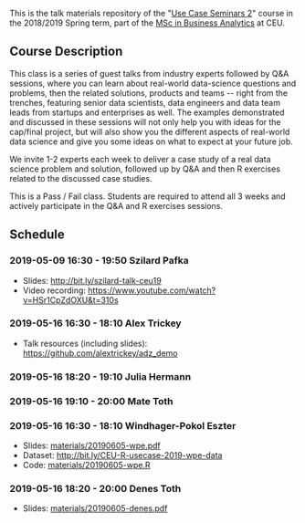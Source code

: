 This is the talk materials repository of the "[Use Case Seminars 2](https://courses.ceu.edu/courses/2018-2019/use-case-seminars-2)" course in the 2018/2019 Spring term, part of the [MSc in Business Analytics](https://courses.ceu.edu/programs/ms/master-science-business-analytics) at CEU.

## Course Description

This class is a series of guest talks from industry experts followed by Q&A sessions, where you can learn about real-world data-science questions and problems, then the related solutions, products and teams -- right from the trenches, featuring senior data scientists, data engineers and data team leads from startups and enterprises as well. The examples demonstrated and discussed in these sessions will not only help you with ideas for the cap/final project, but will also show you the different aspects of real-world data science and give you some ideas on what to expect at your future job.

We invite 1-2 experts each week to deliver a case study of a real data science problem and solution, followed up by Q&A and then R exercises related to the discussed case studies.

This is a Pass / Fail class. Students are required to attend all 3 weeks and actively participate in the Q&A and R exercises sessions.

## Schedule

### 2019-05-09 16:30 - 19:50 Szilard Pafka

* Slides: http://bit.ly/szilard-talk-ceu19
* Video recording: https://www.youtube.com/watch?v=HSr1CpZdOXU&t=310s

### 2019-05-16 16:30 - 18:10 Alex Trickey

* Talk resources (including slides): https://github.com/alextrickey/adz_demo

### 2019-05-16 18:20 - 19:10 Julia Hermann

### 2019-05-16 19:10 - 20:00 Mate Toth

### 2019-05-16 16:30 - 18:10 Windhager-Pokol Eszter

* Slides: [materials/20190605-wpe.pdf](https://github.com/daroczig/CEU-use-case-seminars/blob/master/materials/20190605-wpe.pdf)
* Dataset: http://bit.ly/CEU-R-usecase-2019-wpe-data
* Code: [materials/20190605-wpe.R](https://github.com/daroczig/CEU-use-case-seminars/blob/master/materials/20190605-wpe.R)

### 2019-05-16 18:20 - 20:00 Denes Toth

* Slides: [materials/20190605-denes.pdf](https://github.com/daroczig/CEU-use-case-seminars/blob/master/materials/20190605-denes.pdf)
